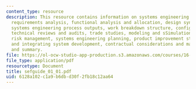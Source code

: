 ```yaml
---
content_type: resource
description: This resource contains information on systems engineering process overview,
  requirements analysis, functional analysis and allocation, design synthesis, verification,
  systems engineering process outputs, work breakdown structure, configuration management,
  technical reviews and audits, trade studies, modeling and sSimulation, metrics,
  risk management, systems engineering planning, product improvement strategies, organizing
  and integrating system development, contractual considerations and management considerations
  and summary.
file: https://ol-ocw-studio-app-production.s3.amazonaws.com/courses/16-885j-aircraft-systems-engineering-fall-2005/6128a102c1a9b6dbd30f2fb18c12aa64_sefguide_01_01.pdf
file_type: application/pdf
resourcetype: Document
title: sefguide_01_01.pdf
uid: 6128a102-c1a9-b6db-d30f-2fb18c12aa64
---
```

